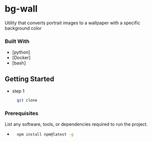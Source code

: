 # bg-wall

Utility that converts portrait images to a wallpaper with a specific background color

### Built With

*   [python]
*   [Docker]
*   [bash]

## Getting Started
* step 1
  ```bash
    git clone 


### Prerequisites

List any software, tools, or dependencies required to run the project.

* ```bash
    npm install npm@latest -g
